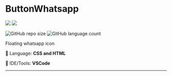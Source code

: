 # ButtonWhatsapp
<p align="left">

  <a href="https://www.linkedin.com/in/vin%C3%ADcius-valle-beraldo-9b85a2208/" alt="Linkedin">
  <img src="https://img.shields.io/badge/-Linkedin-0e76a8?style=flat-square&logo=Linkedin&logoColor=white&link=" /></a>

  <a href="https://www.instagram.com/marquis_cthulhu_styles/" alt="Instagram">
  <img src="https://img.shields.io/badge/-Instagram-DF0174?style=flat-square&labelColor=DF0174&logo=instagram&logoColor=white&link=LINK-DO-SEU-INSTAGRAM"/></a>
</p>  

![GitHub repo size](https://img.shields.io/github/repo-size/MrFahrenhei/ButtonWhatsapp?style=for-the-badge)
![GitHub language count](https://img.shields.io/github/languages/count/MrFahrenhei/ButtonWhatsapp?style=for-the-badge)

Floating whatsapp icon

<p align="left">
  🦄 Language: <strong>CSS and HTML</strong>
</p>

<p align="left">
  💼 IDE/Tools: <strong>VSCode</strong>
</p>

<hr>

